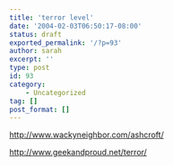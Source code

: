 ```yaml
---
title: 'terror level'
date: '2004-02-03T06:50:17-08:00'
status: draft
exported_permalink: '/?p=93'
author: sarah
excerpt: ''
type: post
id: 93
category:
    - Uncategorized
tag: []
post_format: []
---
```

http://www.wackyneighbor.com/ashcroft/

http://www.geekandproud.net/terror/